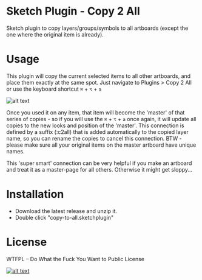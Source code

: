# Sketch Plugin - Copy 2 All

Sketch plugin to copy layers/groups/symbols to all artboards (except the one where the original item is already).

# Usage

This plugin will copy the current selected items to all other artboards, and place them exactly at the same spot.
Just navigate to Plugins > Copy 2 All or use the keyboard shortcut ```⌘``` + ```⌥``` + ```a```

![alt text](http://wuwa.github.com/copy2all.gif "demo")

Once you used it on any item, that item will become the 'master' of that series of copies - so if you will use the ```⌘``` + ```⌥``` + ```a``` once again, it will update all copies to the new looks and position of the 'master'.
This connection is defined by a suffix (:c2all) that is added automatically to the copied layer name, so you can rename the copies to cancel this connection. BTW - please make sure all your original items on the master artboard have unique names. 

This 'super smart' connection can be very helpful if you make an artboard and treat it as a master-page for all others.
Otherwise it might get sloppy...

# Installation

- Download the latest release and unzip it.
- Double click "copy-to-all.sketchplugin"

# License
WTFPL – Do What the Fuck You Want to Public License

[![alt text](http://www.wtfpl.net/wp-content/uploads/2012/12/wtfpl-badge-4.png "WTFPL")](http://www.wtfpl.net/)


